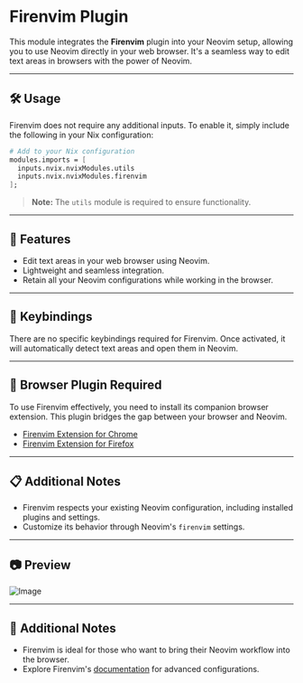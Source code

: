 # Firenvim Plugin

This module integrates the **Firenvim** plugin into your Neovim setup, allowing you to use Neovim directly in your web browser. It's a seamless way to edit text areas in browsers with the power of Neovim.

---

## 🛠️ Usage

Firenvim does not require any additional inputs. To enable it, simply include the following in your Nix configuration:

```nix
# Add to your Nix configuration
modules.imports = [
  inputs.nvix.nvixModules.utils
  inputs.nvix.nvixModules.firenvim
];
```

> **Note:** The `utils` module is required to ensure functionality.

---

## 🔑 Features

- Edit text areas in your web browser using Neovim.
- Lightweight and seamless integration.
- Retain all your Neovim configurations while working in the browser.

---

## 🔑 Keybindings

There are no specific keybindings required for Firenvim. Once activated, it will automatically detect text areas and open them in Neovim.

---

## 🔌 Browser Plugin Required

To use Firenvim effectively, you need to install its companion browser extension. This plugin bridges the gap between your browser and Neovim.

- [Firenvim Extension for Chrome](https://chromewebstore.google.com/detail/firenvim/egpjdkipkomnmjhjmdamaniclmdlobbo)
- [Firenvim Extension for Firefox](https://addons.mozilla.org/en-US/firefox/addon/firenvim/)

---

## 📋 Additional Notes

- Firenvim respects your existing Neovim configuration, including installed plugins and settings.
- Customize its behavior through Neovim's `firenvim` settings.

---

## 📷 Preview


![Image](https://github.com/user-attachments/assets/858d8ff3-0dd0-4402-b217-3bd82eb5780f)

---

## 🔗 Additional Notes

- Firenvim is ideal for those who want to bring their Neovim workflow into the browser.
- Explore Firenvim's [documentation](https://github.com/glacambre/firenvim) for advanced configurations.
